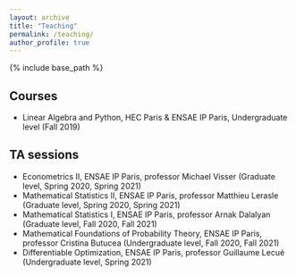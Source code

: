 ```yaml
---
layout: archive
title: "Teaching"
permalink: /teaching/
author_profile: true
---
```


{% include base_path %}

## Courses

- Linear Algebra and Python, HEC Paris & ENSAE IP Paris, Undergraduate level (Fall 2019)

## TA sessions

- Econometrics II, ENSAE IP Paris, professor Michael Visser (Graduate level, Spring 2020, Spring 2021)
- Mathematical Statistics II, ENSAE IP Paris, professor Matthieu Lerasle (Graduate level, Spring 2020, Spring 2021)
- Mathematical Statistics I, ENSAE IP Paris, professor Arnak Dalalyan (Graduate level, Fall 2020, Fall 2021)
- Mathematical Foundations of Probability Theory, ENSAE IP Paris, professor Cristina Butucea (Undergraduate level, Fall 2020, Fall 2021)
- Differentiable Optimization, ENSAE IP Paris, professor Guillaume Lecué (Undergraduate level, Spring 2021)
